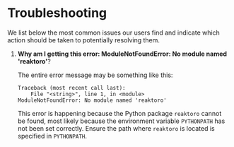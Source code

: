 # Troubleshooting

We list below the most common issues our users find and indicate which action
should be taken to potentially resolving them.

1. **Why am I getting this error: ModuleNotFoundError: No module named 'reaktoro'**?

    The entire error message may be something like this:

    ~~~
    Traceback (most recent call last):
        File "<string>", line 1, in <module>
    ModuleNotFoundError: No module named 'reaktoro'
    ~~~

    This error is happening because the Python package `reaktoro` cannot be found,
    most likely because the environment variable `PYTHONPATH` has not been set
    correctly. Ensure the path where `reaktoro` is located is specified in
    `PYTHONPATH`.


